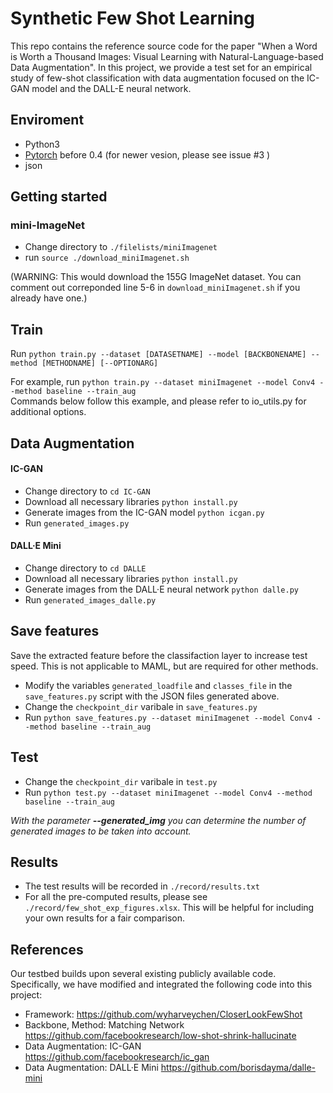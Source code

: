 # Synthetic Few Shot Learning
This repo contains the reference source code for the paper "When a Word is Worth a Thousand Images: Visual Learning with
Natural-Language-based Data Augmentation". In this project, we provide a test set for an empirical study of few-shot classification with data augmentation focused on the IC-GAN model and the DALL-E neural network.


## Enviroment
 - Python3
 - [Pytorch](http://pytorch.org/) before 0.4 (for newer vesion, please see issue #3 )
 - json

## Getting started

### mini-ImageNet
* Change directory to `./filelists/miniImagenet`
* run `source ./download_miniImagenet.sh` 

(WARNING: This would download the 155G ImageNet dataset. You can comment out correponded line 5-6 in `download_miniImagenet.sh` if you already have one.) 

## Train
Run
```python train.py --dataset [DATASETNAME] --model [BACKBONENAME] --method [METHODNAME] [--OPTIONARG]```

For example, run `python train.py --dataset miniImagenet --model Conv4 --method baseline --train_aug`  
Commands below follow this example, and please refer to io_utils.py for additional options.

## Data Augmentation
#### IC-GAN
* Change directory to ```cd IC-GAN ```
* Download all necessary libraries ```python install.py```
* Generate images from the IC-GAN model ```python icgan.py```
* Run ```generated_images.py```
#### DALL·E Mini
* Change directory to ```cd DALLE ```
* Download all necessary libraries ```python install.py```
* Generate images from the DALL·E neural network ```python dalle.py```
* Run ```generated_images_dalle.py```

## Save features
Save the extracted feature before the classifaction layer to increase test speed. This is not applicable to MAML, but are required for other methods.
* Modify the variables ```generated_loadfile``` and ```classes_file``` in the ```save_features.py``` script with the JSON files generated above. 
* Change the ```checkpoint_dir``` varibale in ```save_features.py```
* Run
```python save_features.py --dataset miniImagenet --model Conv4 --method baseline --train_aug```

## Test
* Change the ```checkpoint_dir``` varibale in ```test.py```
* Run
```python test.py --dataset miniImagenet --model Conv4 --method baseline --train_aug```

_With the parameter **--generated_img** you can determine the number of generated images to be taken into account._
## Results
* The test results will be recorded in `./record/results.txt`
* For all the pre-computed results, please see `./record/few_shot_exp_figures.xlsx`. This will be helpful for including your own results for a fair comparison.

## References
Our testbed builds upon several existing publicly available code. Specifically, we have modified and integrated the following code into this project:

* Framework: https://github.com/wyharveychen/CloserLookFewShot
* Backbone, Method: Matching Network
https://github.com/facebookresearch/low-shot-shrink-hallucinate 
* Data Augmentation: IC-GAN
https://github.com/facebookresearch/ic_gan
* Data Augmentation: DALL·E Mini
https://github.com/borisdayma/dalle-mini
